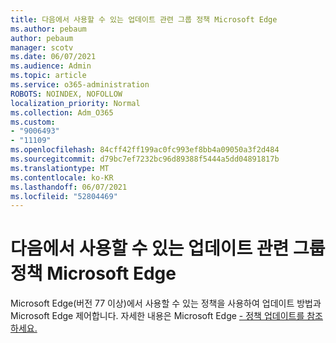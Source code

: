 ```yaml
---
title: 다음에서 사용할 수 있는 업데이트 관련 그룹 정책 Microsoft Edge
ms.author: pebaum
author: pebaum
manager: scotv
ms.date: 06/07/2021
ms.audience: Admin
ms.topic: article
ms.service: o365-administration
ROBOTS: NOINDEX, NOFOLLOW
localization_priority: Normal
ms.collection: Adm_O365
ms.custom:
- "9006493"
- "11109"
ms.openlocfilehash: 84cff42ff199ac0fc993ef8bb4a09050a3f2d484
ms.sourcegitcommit: d79bc7ef7232bc96d89388f5444a5dd04891817b
ms.translationtype: MT
ms.contentlocale: ko-KR
ms.lasthandoff: 06/07/2021
ms.locfileid: "52804469"
---
```

# <a name="use-update-related-group-policies-available-in-microsoft-edge"></a>다음에서 사용할 수 있는 업데이트 관련 그룹 정책 Microsoft Edge

Microsoft Edge(버전 77 이상)에서 사용할 수 있는 정책을 사용하여 업데이트 방법과 Microsoft Edge 제어합니다. 자세한 내용은 Microsoft Edge [- 정책 업데이트를 참조하세요.](/DeployEdge/microsoft-edge-update-policies#available-policies)